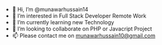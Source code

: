 - 👋 Hi, I’m @munawarhussain14
- 👀 I’m interested in Full Stack Developer Remote Work
- 🌱 I’m currently learning new Technology
- 💞️ I’m looking to collaborate on PHP or Javacript Project
- 📫 Please contact me on munawarhussain10@gmail.com

<!---
munawarhussain14/munawarhussain14 is a ✨ special ✨ repository because its `README.md` (this file) appears on your GitHub profile.
You can click the Preview link to take a look at your changes.
--->
